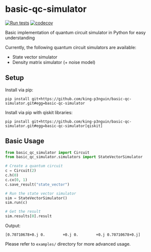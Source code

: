 # basic-qc-simulator

[![Run tests](https://github.com/king-p3nguin/basic-qc-simulator/actions/workflows/test.yml/badge.svg)](https://github.com/king-p3nguin/basic-qc-simulator/actions/workflows/test.yml)
[![codecov](https://codecov.io/gh/king-p3nguin/basic-qc-simulator/graph/badge.svg?token=CYIUd5adFd)](https://codecov.io/gh/king-p3nguin/basic-qc-simulator)

Basic implementation of quantum circuit simulator in Python for easy understanding

Currently, the following quantum circuit simulators are available:

- State vector simulator
- Density matrix simulator (+ noise model)

## Setup

Install via pip:

```shell
pip install git+https://github.com/king-p3nguin/basic-qc-simulator.git#egg=basic-qc-simulator
```

Install via pip with qiskit libraries:

```shell
pip install git+https://github.com/king-p3nguin/basic-qc-simulator.git#egg=basic-qc-simulator[qiskit]
```

## Basic Usage

```python
from basic_qc_simulator import Circuit
from basic_qc_simulator.simulators import StateVectorSimulator

# Create a quantum circuit
c = Circuit(2)
c.h(0)
c.cx(0, 1)
c.save_result("state_vector")

# Run the state vector simulator
sim = StateVectorSimulator()
sim.run(c)

# Get the result
sim.results[0].result
```

Output:

```text
[0.70710678+0.j 0.        +0.j 0.        +0.j 0.70710678+0.j]
```

Please refer to `examples/` directory for more advanced usage.

